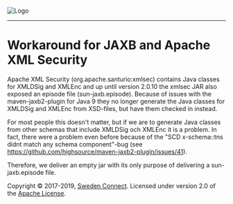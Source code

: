 ![Logo](https://docs.swedenconnect.se/schemas/img/sweden-connect.png)

------

# Workaround for JAXB and Apache XML Security

Apache XML Security (org.apache.santurio:xmlsec) contains Java classes for XMLDSig and XMLEnc and up until version 2.0.10 the xmlsec JAR also exposed an episode file (sun-jaxb.episode). Because of issues with the maven-jaxb2-plugin for Java 9 they no longer generate the Java classes for XMLDSig and XMLEnc from XSD-files, but have them checked in instead.

For most people this doesn't matter, but if we are to generate Java classes from other schemas that include XMLDSig och XMLEnc it is a problem. In fact, there were a problem even before because of the
"SCD x-schema::tns didnt match any schema component"-bug (see https://github.com/highsource/maven-jaxb2-plugin/issues/41).

Therefore, we deliver an empty jar with its only purpose of delivering a sun-jaxb.episode file.



Copyright &copy; 2017-2019, [Sweden Connect](https://swedenconnect.se). Licensed under version 2.0 of the [Apache License](http://www.apache.org/licenses/LICENSE-2.0).
